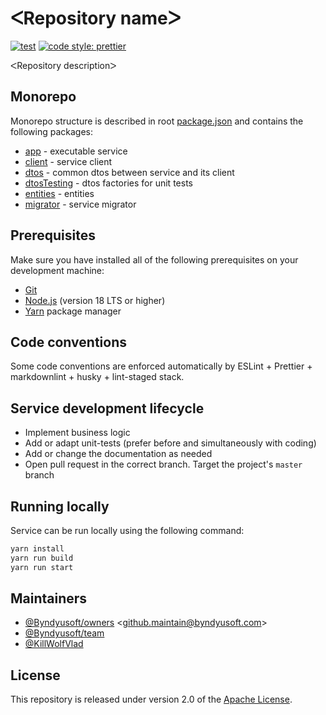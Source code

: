 # ᐸRepository nameᐳ

[![test](https://github.com/Byndyusoft/nest-template/actions/workflows/test.yaml/badge.svg?branch=master)](https://github.com/Byndyusoft/nest-template/actions/workflows/test.yaml)
[![code style: prettier](https://img.shields.io/badge/code_style-prettier-ff69b4.svg)](https://github.com/prettier/prettier)

ᐸRepository descriptionᐳ

## Monorepo

Monorepo structure is described in root [package.json](./package.json) and contains the following packages:

- [app](./packages/app) - executable service
- [client](./packages/client) - service client
- [dtos](./packages/dtos) - common dtos between service and its client
- [dtosTesting](./packages/dtosTesting) - dtos factories for unit tests
- [entities](./packages/dtosTesting) - entities
- [migrator](./packages/migrator) - service migrator

## Prerequisites

Make sure you have installed all of the following prerequisites on your development machine:

- [Git](https://git-scm.com)
- [Node.js](https://nodejs.org) (version 18 LTS or higher)
- [Yarn](https://yarnpkg.com) package manager

## Code conventions

Some code conventions are enforced automatically by ESLint + Prettier + markdownlint + husky + lint-staged stack.

## Service development lifecycle

- Implement business logic
- Add or adapt unit-tests (prefer before and simultaneously with coding)
- Add or change the documentation as needed
- Open pull request in the correct branch. Target the project's `master` branch

## Running locally

Service can be run locally using the following command:

```bash
yarn install
yarn run build
yarn run start
```

## Maintainers

- [@Byndyusoft/owners](https://github.com/orgs/Byndyusoft/teams/owners) <<github.maintain@byndyusoft.com>>
- [@Byndyusoft/team](https://github.com/orgs/Byndyusoft/teams/team)
- [@KillWolfVlad](https://github.com/KillWolfVlad)

## License

This repository is released under version 2.0 of the
[Apache License](https://www.apache.org/licenses/LICENSE-2.0).
